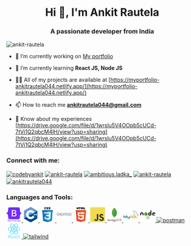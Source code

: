 <h1 align="center">Hi 👋, I'm Ankit Rautela</h1>
<h3 align="center">A passionate developer from India</h3>

<p align="left"> <img src="https://komarev.com/ghpvc/?username=ankit-rautela&label=Profile%20views&color=0e75b6&style=flat" alt="ankit-rautela" /> </p>

- 🔭 I’m currently working on [My portfolio](https://ar-project-client.vercel.app/Home)

- 🌱 I’m currently learning **React JS, Node JS**

- 👨‍💻 All of my projects are available at [https://myportfolio-ankitrautela044.netlify.app/](https://myportfolio-ankitrautela044.netlify.app/)

- 📫 How to reach me **ankitrautela044@gmail.com**

- 📄 Know about my experiences [https://drive.google.com/file/d/1wrslu5V4OOpb5cUCd-7tVi1Q2qbcM4lH/view?usp=sharing](https://drive.google.com/file/d/1wrslu5V4OOpb5cUCd-7tVi1Q2qbcM4lH/view?usp=sharing)

<h3 align="left">Connect with me:</h3>
<p align="left">
<a href="https://twitter.com/codebyankit" target="blank"><img align="center" src="https://raw.githubusercontent.com/rahuldkjain/github-profile-readme-generator/master/src/images/icons/Social/twitter.svg" alt="codebyankit" height="30" width="40" /></a>
<a href="https://linkedin.com/in/ankit-rautela" target="blank"><img align="center" src="https://raw.githubusercontent.com/rahuldkjain/github-profile-readme-generator/master/src/images/icons/Social/linked-in-alt.svg" alt="ankit-rautela" height="30" width="40" /></a>
<a href="https://instagram.com/ambitious.ladka_" target="blank"><img align="center" src="https://raw.githubusercontent.com/rahuldkjain/github-profile-readme-generator/master/src/images/icons/Social/instagram.svg" alt="ambitious.ladka_" height="30" width="40" /></a>
<a href="https://www.leetcode.com/ankit-rautela" target="blank"><img align="center" src="https://raw.githubusercontent.com/rahuldkjain/github-profile-readme-generator/master/src/images/icons/Social/leet-code.svg" alt="ankit-rautela" height="30" width="40" /></a>
<a href="https://auth.geeksforgeeks.org/user/ankitrautela044" target="blank"><img align="center" src="https://raw.githubusercontent.com/rahuldkjain/github-profile-readme-generator/master/src/images/icons/Social/geeks-for-geeks.svg" alt="ankitrautela044" height="30" width="40" /></a>
</p>

<h3 align="left">Languages and Tools:</h3>
<p align="left"> <a href="https://getbootstrap.com" target="_blank" rel="noreferrer"> <img src="https://raw.githubusercontent.com/devicons/devicon/master/icons/bootstrap/bootstrap-plain-wordmark.svg" alt="bootstrap" width="40" height="40"/> </a> <a href="https://www.w3schools.com/cpp/" target="_blank" rel="noreferrer"> <img src="https://raw.githubusercontent.com/devicons/devicon/master/icons/cplusplus/cplusplus-original.svg" alt="cplusplus" width="40" height="40"/> </a> <a href="https://www.w3schools.com/css/" target="_blank" rel="noreferrer"> <img src="https://raw.githubusercontent.com/devicons/devicon/master/icons/css3/css3-original-wordmark.svg" alt="css3" width="40" height="40"/> </a> <a href="https://expressjs.com" target="_blank" rel="noreferrer"> <img src="https://raw.githubusercontent.com/devicons/devicon/master/icons/express/express-original-wordmark.svg" alt="express" width="40" height="40"/> </a> <a href="https://www.w3.org/html/" target="_blank" rel="noreferrer"> <img src="https://raw.githubusercontent.com/devicons/devicon/master/icons/html5/html5-original-wordmark.svg" alt="html5" width="40" height="40"/> </a> <a href="https://developer.mozilla.org/en-US/docs/Web/JavaScript" target="_blank" rel="noreferrer"> <img src="https://raw.githubusercontent.com/devicons/devicon/master/icons/javascript/javascript-original.svg" alt="javascript" width="40" height="40"/> </a> <a href="https://www.mongodb.com/" target="_blank" rel="noreferrer"> <img src="https://raw.githubusercontent.com/devicons/devicon/master/icons/mongodb/mongodb-original-wordmark.svg" alt="mongodb" width="40" height="40"/> </a> <a href="https://www.mysql.com/" target="_blank" rel="noreferrer"> <img src="https://raw.githubusercontent.com/devicons/devicon/master/icons/mysql/mysql-original-wordmark.svg" alt="mysql" width="40" height="40"/> </a> <a href="https://nodejs.org" target="_blank" rel="noreferrer"> <img src="https://raw.githubusercontent.com/devicons/devicon/master/icons/nodejs/nodejs-original-wordmark.svg" alt="nodejs" width="40" height="40"/> </a> <a href="https://postman.com" target="_blank" rel="noreferrer"> <img src="https://www.vectorlogo.zone/logos/getpostman/getpostman-icon.svg" alt="postman" width="40" height="40"/> </a> <a href="https://reactjs.org/" target="_blank" rel="noreferrer"> <img src="https://raw.githubusercontent.com/devicons/devicon/master/icons/react/react-original-wordmark.svg" alt="react" width="40" height="40"/> </a> <a href="https://tailwindcss.com/" target="_blank" rel="noreferrer"> <img src="https://www.vectorlogo.zone/logos/tailwindcss/tailwindcss-icon.svg" alt="tailwind" width="40" height="40"/> </a> </p>
